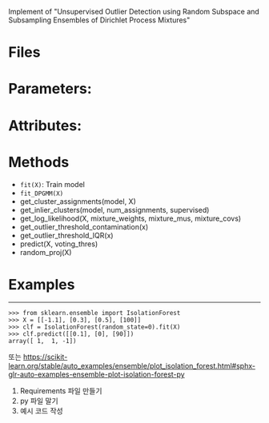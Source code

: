 Implement of "Unsupervised Outlier Detection using Random Subspace and Subsampling Ensembles of Dirichlet Process Mixtures"

# Files


# Parameters:


# Attributes:


# Methods
- `fit(X)`: Train model 
- `fit_DPGMM(X)`
- get_cluster_assignments(model, X)
- get_inlier_clusters(model, num_assignments, supervised)
- get_log_likelihood(X, mixture_weights, mixture_mus, mixture_covs)
- get_outlier_threshold_contamination(x)
- get_outlier_threshold_IQR(x)
- predict(X, voting_thres)
- random_proj(X)

  
# Examples
---
```
>>> from sklearn.ensemble import IsolationForest
>>> X = [[-1.1], [0.3], [0.5], [100]]
>>> clf = IsolationForest(random_state=0).fit(X)
>>> clf.predict([[0.1], [0], [90]])
array([ 1,  1, -1])
```

또는 
https://scikit-learn.org/stable/auto_examples/ensemble/plot_isolation_forest.html#sphx-glr-auto-examples-ensemble-plot-isolation-forest-py

1. Requirements 파일 만들기
2. py 파일 말기
3. 예시 코드 작성
